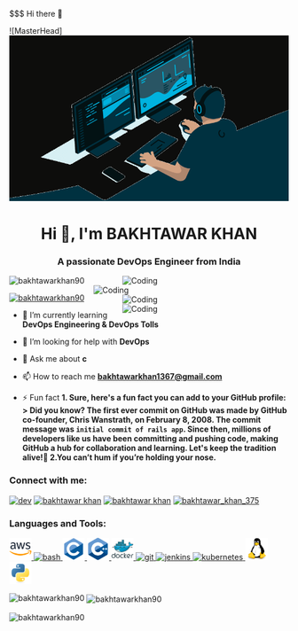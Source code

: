 $$$  Hi there 👋

<!--
**Bakhtawarkhan90/Bakhtawarkhan90** is a ✨ _special_ ✨ repository because its `README.md` (this file) appears on your GitHub profile.

Here are some ideas to get you started:

- 🔭 I’m currently working on ...
- 🌱 I’m currently learning ...
- 👯 I’m looking to collaborate on ...
- 🤔 I’m looking for help with ...
- 💬 Ask me about ...
- 📫 How to reach me: ...
- 😄 Pronouns: ...
- ⚡ Fun fact: ...
-->
![MasterHead]<img src="https://raw.githubusercontent.com/Potential17/Potential17/master/user%20(2).gif" alt="Github" style="max-width: 100%; display: inline-block;" data-target="animated-image.originalImage">
<h1 align="center">Hi 👋, I'm BAKHTAWAR KHAN</h1>
<h3 align="center">A passionate DevOps Engineer from India</h3>
<img align="right" alt="Coding" width="300" src="https://liveimages.algoworks.com/new-algoworks/wp-content/uploads/2022/05/31103033/devOps-cloud-native.gif">
<img align="right" alt="Coding" width="352" src="https://simplecoding.dev/assets/devops.gif">
<img align="right" alt="Coding" width="300" src="https://www.hfsolutions.cl/assets/img/gifs/ilustracion-devops.gif">
<img align="right" alt="Coding" width="300" src="https://maraaverick.rbind.io/banners/nyan_docker_whale_gfycat.gif">
<p align="left"> <img src="https://komarev.com/ghpvc/?username=bakhtawarkhan90&label=Profile%20views&color=0e75b6&style=flat" alt="bakhtawarkhan90" /> </p>

<p align="left"> <a href="https://github.com/ryo-ma/github-profile-trophy"><img src="https://github-profile-trophy.vercel.app/?username=bakhtawarkhan90" alt="bakhtawarkhan90" /></a> </p>

- 🌱 I’m currently learning **DevOps Engineering & DevOps Tolls**

- 🤝 I’m looking for help with **DevOps**

- 💬 Ask me about **c**

- 📫 How to reach me **bakhtawarkhan1367@gmail.com**

- ⚡ Fun fact **1. Sure, here's a fun fact you can add to your GitHub profile: > **Did you know?** The **first ever commit** on GitHub was made by GitHub co-founder, Chris Wanstrath, on February 8, 2008. The commit message was `initial commit of rails app`. Since then, millions of developers like us have been committing and pushing code, making GitHub a hub for collaboration and learning. Let's keep the tradition alive!🚀                                                                                                                                                                                                      2.You can’t hum if you’re holding your nose.**

<h3 align="left">Connect with me:</h3>
<p align="left">
<a href="https://dev.to/dev" target="blank"><img align="center" src="https://raw.githubusercontent.com/rahuldkjain/github-profile-readme-generator/master/src/images/icons/Social/devto.svg" alt="dev" height="30" width="40" /></a>
<a href="https://linkedin.com/in/bakhtawar khan" target="blank"><img align="center" src="https://raw.githubusercontent.com/rahuldkjain/github-profile-readme-generator/master/src/images/icons/Social/linked-in-alt.svg" alt="bakhtawar khan" height="30" width="40" /></a>
<a href="https://fb.com/bakhtawar khan" target="blank"><img align="center" src="https://raw.githubusercontent.com/rahuldkjain/github-profile-readme-generator/master/src/images/icons/Social/facebook.svg" alt="bakhtawar khan" height="30" width="40" /></a>
<a href="https://instagram.com/bakhtawar_khan_375" target="blank"><img align="center" src="https://raw.githubusercontent.com/rahuldkjain/github-profile-readme-generator/master/src/images/icons/Social/instagram.svg" alt="bakhtawar_khan_375" height="30" width="40" /></a>
</p>

<h3 align="left">Languages and Tools:</h3>
<p align="left"> <a href="https://aws.amazon.com" target="_blank" rel="noreferrer"> <img src="https://raw.githubusercontent.com/devicons/devicon/master/icons/amazonwebservices/amazonwebservices-original-wordmark.svg" alt="aws" width="40" height="40"/> </a> <a href="https://www.gnu.org/software/bash/" target="_blank" rel="noreferrer"> <img src="https://www.vectorlogo.zone/logos/gnu_bash/gnu_bash-icon.svg" alt="bash" width="40" height="40"/> </a> <a href="https://www.cprogramming.com/" target="_blank" rel="noreferrer"> <img src="https://raw.githubusercontent.com/devicons/devicon/master/icons/c/c-original.svg" alt="c" width="40" height="40"/> </a> <a href="https://www.w3schools.com/cpp/" target="_blank" rel="noreferrer"> <img src="https://raw.githubusercontent.com/devicons/devicon/master/icons/cplusplus/cplusplus-original.svg" alt="cplusplus" width="40" height="40"/> </a> <a href="https://www.docker.com/" target="_blank" rel="noreferrer"> <img src="https://raw.githubusercontent.com/devicons/devicon/master/icons/docker/docker-original-wordmark.svg" alt="docker" width="40" height="40"/> </a> <a href="https://git-scm.com/" target="_blank" rel="noreferrer"> <img src="https://www.vectorlogo.zone/logos/git-scm/git-scm-icon.svg" alt="git" width="40" height="40"/> </a> <a href="https://www.jenkins.io" target="_blank" rel="noreferrer"> <img src="https://www.vectorlogo.zone/logos/jenkins/jenkins-icon.svg" alt="jenkins" width="40" height="40"/> </a> <a href="https://kubernetes.io" target="_blank" rel="noreferrer"> <img src="https://www.vectorlogo.zone/logos/kubernetes/kubernetes-icon.svg" alt="kubernetes" width="40" height="40"/> </a> <a href="https://www.linux.org/" target="_blank" rel="noreferrer"> <img src="https://raw.githubusercontent.com/devicons/devicon/master/icons/linux/linux-original.svg" alt="linux" width="40" height="40"/> </a> <a href="https://www.python.org" target="_blank" rel="noreferrer"> <img src="https://raw.githubusercontent.com/devicons/devicon/master/icons/python/python-original.svg" alt="python" width="40" height="40"/> </a> </p>

<p><img align="left" src="https://github-readme-stats.vercel.app/api/top-langs?username=bakhtawarkhan90&show_icons=true&locale=en&layout=compact" alt="bakhtawarkhan90" /></p>

<p>&nbsp;<img align="center" src="https://github-readme-stats.vercel.app/api?username=bakhtawarkhan90&show_icons=true&locale=en" alt="bakhtawarkhan90" /></p>

<p><img align="center" src="https://github-readme-streak-stats.herokuapp.com/?user=bakhtawarkhan90&" alt="bakhtawarkhan90" /></p>
